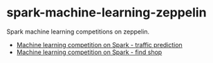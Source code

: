 # spark-machine-learning-zeppelin
Spark machine learning competitions  on zeppelin.

* [Machine learning competition on Spark - traffic prediction](https://www.zepl.com/viewer/notebooks/bm90ZTovL2xpdmVseWJ1Zy80YjJmYjdiZGY0NjM0NDM2YmU4MzVhMWQ5YmQ4NGM3Zi9ub3RlLmpzb24?lipi=urn%3Ali%3Apage%3Ad_flagship3_profile_view_base_treasury%3BQGmojkT2T9KyqUGjGbqXiw%3D%3D)
* [Machine learning competition on Spark - find shop](https://www.zepl.com/viewer/notebooks/bm90ZTovL2xpdmVseWJ1Zy82YmQ3ZGRmZjM0NTQ0MTllOGNhZTZiNzA0ZDhmNTYyNy9ub3RlLmpzb24?lipi=urn%3Ali%3Apage%3Ad_flagship3_profile_view_base_treasury%3BfEQChuzLS%2BGWodAYzpitFA%3D%3D)
